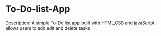 # To-Do-list-App
Description: A simple To-Do list app built with HTML,CSS and javaScript. allows users to add,edit and delete tasks
